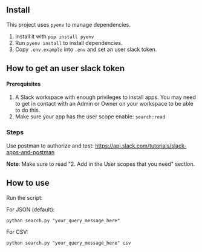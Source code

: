 ## Install

This project uses `pyenv` to manage dependencies.

1. Install it with `pip install pyenv`
2. Run `pyenv install` to install dependencies.
3. Copy `.env.example` into `.env` and set an user slack token.

## How to get an user slack token
#### Prerequisites
1. A Slack workspace with enough privileges to install apps. You may need to get in contact with an Admin or Owner on your workspace to be able to do this.
2. Make sure your app has the user scope enable: `search:read`

### Steps
Use postman to authorize and test: https://api.slack.com/tutorials/slack-apps-and-postman

**Note**: Make sure to read "2. Add in the User scopes that you need" section.

## How to use

Run the script:

For JSON (default):

```
python search.py "your_query_message_here"
```

For CSV:

```
python search.py "your_query_message_here" csv
```
